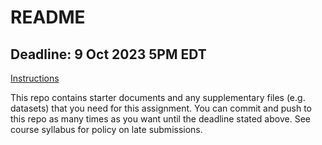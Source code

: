 # README

## Deadline: 9 Oct 2023 5PM EDT
[Instructions](https://bst-urmc.github.io/bst430-fall2023-site/hw_lab_instruction/hw02-accidents/hw02-accidents.html)

This repo contains starter documents and any supplementary files (e.g. datasets) that you need for this assignment. 
You can commit and push to this repo as many times as you want until the deadline stated above.
See course syllabus for policy on late submissions.

